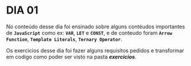 # DIA 01

No conteúdo desse dia foi ensinado sobre alguns contéudos importantes de **`JavaScript`** como ex: **`VAR`**, **`LET`** e **`CONST`**, e de conteudo foram  **`Arrow Function`**, **`Template Literals`**, **`Ternary Operator`**.

Os exercicios desse dia foi fazer alguns requisitos pedidos e transformar em codigo como poder ser visto na pasta **_exercicios_**.